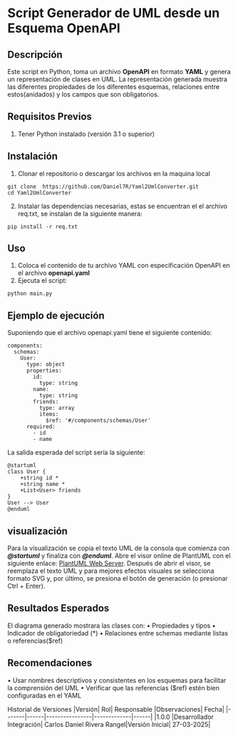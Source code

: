 # Script Generador de UML desde un Esquema OpenAPI

## Descripción
Este script en Python, toma un archivo **OpenAPI** en formato **YAML** y genera un representación de clases en UML. La representación generada muestra las diferentes propiedades de los diferentes esquemas, relaciones entre estos(anidados) y los campos que son obligatorios.

## Requisitos Previos
1)	Tener Python instalado (versión 3.1 o superior)

## Instalación
1) Clonar el repositorio o descargar los archivos en la maquina local
 
```
git clone  https://github.com/Daniel7R/Yaml2UmlConverter.git
cd Yaml2UmlConverter
```
2)	Instalar las dependencias necesarias, estas se encuentran el el archivo req.txt, se instalan de la siguiente manera:
```
pip install -r req.txt
```
## Uso
1)	Coloca el contenido de tu archivo YAML con especificación OpenAPI en el archivo **openapi.yaml**
2)	Ejecuta el script:
```
python main.py
```

## Ejemplo de ejecución
Suponiendo que el archivo openapi.yaml tiene el siguiente contenido:  
```
components:
  schemas:
    User:
      type: object
      properties:
        id:
          type: string
        name:
          type: string
        friends:
          type: array
          items:
            $ref: '#/components/schemas/User'
      required:
        - id
        - name
```
La salida esperada del script sería la siguiente:
```
@startuml
class User {
    +string id *
    +string name *
    +List<User> friends
}
User --> User
@enduml
```
## visualización
Para la visualización se copia el texto UML de la consola que comienza con ***@startuml*** y finaliza con ***@enduml***.
Abre el visor online de PlantUML con el siguiente enlace: [PlantUML Web Server](https://www.plantuml.com/plantuml/uml/SyfFKj2rKt3CoKnELR1Io4ZDoSa700001). Después de abrir el visor, se reemplaza el texto UML y para mejores efectos visuales se selecciona formato SVG y, por último, se presiona el botón de generación (o presionar Ctrl + Enter).
  
## Resultados Esperados
El diagrama generado mostrara las clases con:
•	Propiedades y tipos
•	Indicador de obligatoriedad (*)
•	Relaciones entre schemas mediante listas o referencias($ref)

## Recomendaciones
•	Usar nombres descriptivos y consistentes en los esquemas para facilitar la comprensión del UML
•	Verificar que las referencias ($ref) estén bien configuradas en el YAML


Historial de Versiones
|Versión|	Rol|	Responsable	|Observaciones|	Fecha|
|-------|------|----------------|-------------|------|
|1.0.0	|Desarrollador Integración|	Carlos Daniel Rivera Rangel|Versión Inicial|	27-03-2025|

